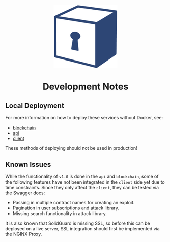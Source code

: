 <div align="center">
  <p align="center">
    <img src="./img/solidguard-v1.png" width="200" alt="SolidGuard Logo"/>
  </p>
<h1>Development Notes</h1>
</div>

## Local Deployment
For more information on how to deploy these services without Docker, see:
* [blockchain](./blockchain.md)
* [api](./api.md)
* [client](./client.md)

These methods of deploying should not be used in production!

## Known Issues
While the functionality of `v1.0` is done in the `api` and `blockchain`, some of the following features have not been integrated in the `client` side yet due to time constraints. Since they only affect the `client`, they can be tested via the Swagger docs:
* Passing in multiple contract names for creating an exploit.
* Pagination in user subscriptions and attack library.
* Missing search functionality in attack library.

It is also known that SolidGuard is missing SSL, so before this can be deployed on a live server, SSL integration should first be implemented via the NGINX Proxy.
